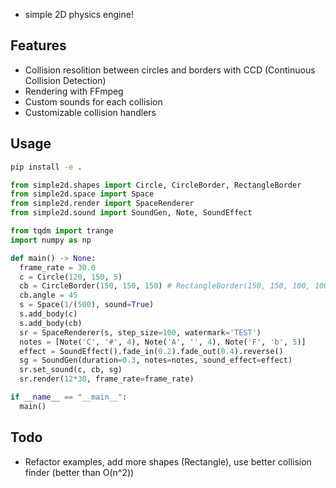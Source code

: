 * simple 2D physics engine!

## Features
- Collision resolition between circles and borders with CCD (Continuous Collision Detection)
- Rendering with FFmpeg
- Custom sounds for each collision
- Customizable collision handlers

## Usage
```bash
pip install -e .
```
``` python
from simple2d.shapes import Circle, CircleBorder, RectangleBorder
from simple2d.space import Space
from simple2d.render import SpaceRenderer
from simple2d.sound import SoundGen, Note, SoundEffect

from tqdm import trange
import numpy as np

def main() -> None:
  frame_rate = 30.0
  c = Circle(120, 150, 5)
  cb = CircleBorder(150, 150, 150) # RectangleBorder(150, 150, 100, 100)
  cb.angle = 45
  s = Space(1/(500), sound=True)
  s.add_body(c)
  s.add_body(cb)
  sr = SpaceRenderer(s, step_size=100, watermark='TEST')
  notes = [Note('C', '#', 4), Note('A', '', 4), Note('F', 'b', 5)]
  effect = SoundEffect().fade_in(0.2).fade_out(0.4).reverse()
  sg = SoundGen(duration=0.3, notes=notes, sound_effect=effect)
  sr.set_sound(c, cb, sg)
  sr.render(12*30, frame_rate=frame_rate)

if __name__ == "__main__":
  main()

```

## Todo
- Refactor examples, add more shapes (Rectangle), use better collision finder (better than O(n^2))
